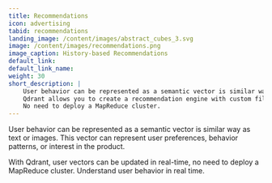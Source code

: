 ```yaml
---
title: Recommendations
icon: advertising
tabid: recommendations
landing_image: /content/images/abstract_cubes_3.svg
image: /content/images/recommendations.png
image_caption: History-based Recommendations
default_link: 
default_link_name: 
weight: 30
short_description: |
    User behavior can be represented as a semantic vector is similar way as text or images.
    Qdrant allows you to create a recommendation engine with custom filters and real-time updates.
    No need to deploy a MapReduce cluster.
---
```


User behavior can be represented as a semantic vector is similar way as text or images.
This vector can represent user preferences, behavior patterns, or interest in the product.



With Qdrant, user vectors can be updated in real-time, no need to deploy a MapReduce cluster.
Understand user behavior in real time.